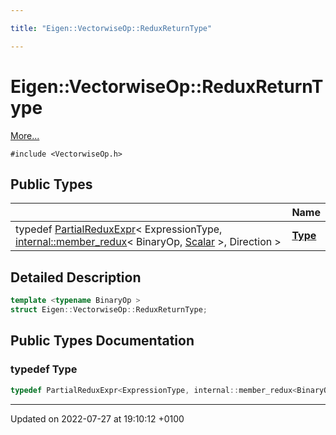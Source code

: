 ```yaml
---

title: "Eigen::VectorwiseOp::ReduxReturnType"

---
```


# Eigen::VectorwiseOp::ReduxReturnType



 [More...](#detailed-description)


`#include <VectorwiseOp.h>`

## Public Types

|                | Name           |
| -------------- | -------------- |
| typedef <a href="http://example.org/classes/classeigen_1_1partialreduxexpr/">PartialReduxExpr</a>< ExpressionType, <a href="http://example.org/classes/structeigen_1_1internal_1_1member__redux/">internal::member_redux</a>< BinaryOp, <a href="http://example.org/classes/classeigen_1_1vectorwiseop/#typedef-scalar">Scalar</a> >, Direction > | **[Type](http://example.org/classes/structeigen_1_1vectorwiseop_1_1reduxreturntype/#typedef-type)**  |

## Detailed Description

```cpp
template <typename BinaryOp >
struct Eigen::VectorwiseOp::ReduxReturnType;
```

## Public Types Documentation

### typedef Type

```cpp
typedef PartialReduxExpr<ExpressionType, internal::member_redux<BinaryOp,Scalar>, Direction > Eigen::VectorwiseOp< ExpressionType, Direction >::ReduxReturnType< BinaryOp >::Type;
```


-------------------------------

Updated on 2022-07-27 at 19:10:12 +0100
